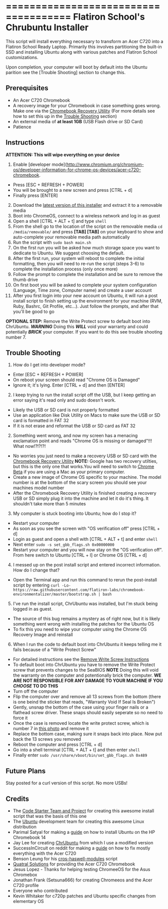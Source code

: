 =====================================
Flatiron School's Chrubuntu Installer
=====================================

This script will install everything necessary to transform an Acer C720 into a
Flatiron School Ready Laptop. Primarily this involves partitioning the built-in SSD and installing Ubuntu along with various patches and Flatiron School customizations.

Upon completion, your computer will boot by default into the Ubuntu parition see the [Trouble Shooting] section to change this.

Prerequisites
-------------

* An Acer C720 Chromebook
* A recovery image for your Chromebook in case something goes wrong. Make one via the [Chromebook Recovery Utility](https://chrome.google.com/webstore/detail/chromebook-recovery-utili/jndclpdbaamdhonoechobihbbiimdgai?hl=en) (For more details see how to set this up in the [Trouble Shooting](#trouble-shooting) section)
* An external media of **at least 1GB** (USB Flash drive or SD Card)
* Patience

Instructions
------------

**ATTENTION: This will wipe everything on your device**

1. Enable [developer mode](http://www.chromium.org/chromium-os/developer-information-for-chrome-os-devices/acer-c720-chromebook.
  - Press [ESC + REFRESH + POWER]
  - You will be brought to a new screen and press [CTRL + d]
  - Finally press [ENTER]
2. Download the [latest version of this installer](https://github.com/flatiron-labs/ubuntu-chromebook-installer/archive/master.zip) and extract it to a removable media
3. Boot into ChromeOS, connect to a wireless network and log in as guest
4. Open a shell [CTRL + ALT + t] and type `shell`
5. From the shell go to the location of the script on the removable media `cd /media/removable/` and press **[TAB] [TAB]** on your keyboard to show and auto-complete your removable media path automatically
6. Run the script with `sudo bash main.sh`
7. On the first run you will be asked how much storage space you want to dedicate to Ubuntu. We suggest choosing the default.
8. After the first run, your system will reboot to complete the initial formatting, then you will need to re-run the script (steps 3-6) to complete the installation process (only once more)
9. Follow the prompt to complete the installation and be sure to remove the thumb drive
10. On first boot you will be asked to complete your system configuration (Language, Time zone, Computer name) and create a user account
11. After you first login into your new account on Ubuntu, it will run a post install script to finish setting up the environment for your machine (RVM, Ruby, Bashrc, Git Profile, etc...). Just follow the prompts, and after that you'll be good to go

**OPTIONAL STEP:** Remove the Write Protect screw to default boot into ChrUbuntu.  ***WARNING*** Doing this ***WILL*** void your warranty and could potentially ***BRICK*** your computer. If you want to do this see trouble shooting number 7.

Trouble Shooting
----------------
1. How do I get into developer mode?
  - Enter [ESC + REFRESH + POWER]
  - On reboot your screen should read "Chrome OS is Damaged"
  - Ignore it; it's lying. Enter [CTRL + d] and then [ENTER]

2. I keep trying to run the install script off the USB, but I keep getting an error saying it's read only and sudo doesn't work.
  - Likely the USB or SD card is not properly formatted
  - Use an application like Disk Utility on Macs to make sure the USB or SD card is formatted in FAT 32
  - If it is not erase and reformat the USB or SD card as FAT 32

2. Something went wrong, and now my screen has a menacing exclamation point and reads "Chrome OS is missing or damaged"!!! What now!?!?!?!
  - No worries you just need to make a recovery USB or SD card with the [Chromebook Recovery Utility](https://chrome.google.com/webstore/detail/chromebook-recovery-utili/jndclpdbaamdhonoechobihbbiimdgai?hl=en)
  **NOTE:** Google has two recovery utilties, but this is the only one that works.You will need to switch to [Chrome Beta](https://www.google.com/chrome/browser/beta.html?platform=mac&extra=betachannel) if you are using a Mac as your primary computer.
  - Create a new image of Chrome OS specific to your machine.  The model number is at the bottom of the scary screen you should see your machines model number
  - After the Chromebook Recovery Utility is finished creating a recovery USB or SD simply plug it into the machine and let it do it's thing. It shouldn't take more than 5 minutes

3. My computer is stuck booting into Ubuntu; how do I stop it?
  - Restart your computer
  - As soon as you see the screen with "OS verification off" press [CTRL + d]
  - Login as guest and open a shell with [CTRL + ALT + t] and enter `shell`
  - Next enter `sudo -s set_gbb_flags.sh 0x00000000`
  - Restart your computer and you will now stay on the "OS verification off". From here switch to Ubuntu [CTRL + l] or Chrome OS [CTRL + d]

4. I messed up on the post install script and entered incorrect information.  How do I change that?
  - Open the Terminal app and run this command to rerun the post-install script by entering `curl -Lo- https://raw.githubusercontent.com/flatiron-labs/chromebook-environmentalizer/master/bootstrap.sh | bash`

5. I've run the install script, ChrUbuntu was installed, but I'm stuck being logged in as guest.
  - The source of this bug remains a mystery as of right now, but it is likely something went wrong with installing the patches for the Ubuntu OS
  - To fix this you need to wipe your computer using the Chrome OS Recovery Image and reinstall

6. When I run the code to default boot into ChrUbuntu it keeps telling me it fails because of a "Write Protect Screw"
  - For detailed instructions see the [Remove Write Screw Instructions](/remove-write-screw-instructions.md)
  - To default boot into ChrUbuntu you have to remove the Write Protect screw that prevents changes to the SeaBIOS
  **NOTE** Doing this will void the warranty on the computer and potentionally brick the computer.  **WE ARE NOT RESPONSIBLE FOR ANY DAMAGE TO YOUR MACHINE IF YOU *CHOOSE* TO DO THIS**
  - Turn off the computer
  - Flip the computer over and remove all 13 screws from the bottom (there is one beind the sticker that reads, "Warranty Void If Seal Is Broken")
  - Gently, unsnap the bottom of the case using your finger nails or a flathead screw driver.  These snaps should easily seperate so no need to force it
  - Once the case is removed locate the write protect screw, which is number 7 in [this photo](http://www.chromium.org/_/rsrc/1381990807648/chromium-os/developer-information-for-chrome-os-devices/acer-c720-chromebook/c720-chromebook-annotated-innards.png) and remove it
  - Replace the bottom case, making sure it snaps back into place.  Now put back the 13 screws you removed
  - Reboot the computer and press [CTRL + d]
  - Go into a shell terminal [CTRL + ALT + t] and then enter `shell`
  - Finally enter `sudo /usr/share/vboot/bin/set_gbb_flags.sh 0x489`



Future Plans
------------
Stay posted for a curl version of this script.  No more USBs!


Credits
-------
* The [Code Starter Team and Project](https://codestarter.org/about) for creating this awesome install script that was the basis of this one
* The [Ubuntu](http://ubuntu.com/) development team for creating this awesome Linux distribution
* Parimal Satyal for making a [guide](http://realityequation.net/installing-elementary-os-on-an-hp-chromebook-14) on how to install Ubuntu on the HP Chromebook 14
* Jay Lee for creating [ChrUbuntu](http://chromeos-cr48.blogspot.ca/) from which I use a modified version
* SuccessInCircuit on reddit for making a [guide](http://www.reddit.com/r/chrubuntu/comments/1rsxkd/list_of_fixes_for_xubuntu_1310_on_the_acer_c720/) on how to fix mostly everything with the Acer C720
* Benson Leung for his [cros-haswell-modules](https://googledrive.com/host/0B0YvUuHHn3MndlNDbXhPRlB2eFE/cros-haswell-modules.sh) script
* [Quatral Solutions](http://www.quatral.com) for providing the Acer C720 Chromebook
* Jesus Lopez - Thanks for helping testing ChromeeOS for the Asus Chromebox
* Jonathan Frank (Setsuna666) for creating Chromeeos and the Acer C720 profile
* Everyone who contributed
* Kevin Whitaker for c720p patches and Ubuntu specific changes from elementary OS